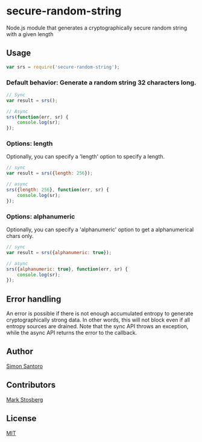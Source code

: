 # secure-random-string

Node.js module that generates a cryptographically secure random string with a given length

## Usage

```javascript
var srs = require('secure-random-string');
```

### Default behavior: Generate a random string 32 characters long.

```javascript
// Sync
var result = srs();

// Async
srs(function(err, sr) {
	console.log(sr);
});

```

### Options: length

Optionally, you can specify a 'length' option to specify a length.

```javascript
// sync
var result = srs({length: 256});

// async
srs({length: 256}, function(err, sr) {
	console.log(sr);
});
```
### Options: alphanumeric

Optionally, you can specify a 'alphanumeric' option to get a alphanumerical chars only.

```javascript
// sync
var result = srs({alphanumeric: true});

// async
srs({alphanumeric: true}, function(err, sr) {
	console.log(sr);
});
```
## Error handling


An error is possible if there is not enough accumulated entropy to generate cryptographically strong data. In other words, this will not block even if all entropy sources are drained. Note that the sync API throws an exception, while
the async API returns the error to the callback.

## Author

 [Simon Santoro](https://github.com/S2-)

## Contributors

 [Mark Stosberg](https://github.com/markstos)

## License

[MIT](https://github.com/aheckmann/node-ses/blob/master/LICENSE)

